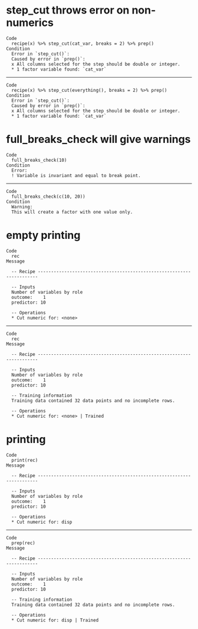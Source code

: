 # step_cut throws error on non-numerics

    Code
      recipe(x) %>% step_cut(cat_var, breaks = 2) %>% prep()
    Condition
      Error in `step_cut()`:
      Caused by error in `prep()`:
      x All columns selected for the step should be double or integer.
      * 1 factor variable found: `cat_var`

---

    Code
      recipe(x) %>% step_cut(everything(), breaks = 2) %>% prep()
    Condition
      Error in `step_cut()`:
      Caused by error in `prep()`:
      x All columns selected for the step should be double or integer.
      * 1 factor variable found: `cat_var`

# full_breaks_check will give warnings

    Code
      full_breaks_check(10)
    Condition
      Error:
      ! Variable is invariant and equal to break point.

---

    Code
      full_breaks_check(c(10, 20))
    Condition
      Warning:
      This will create a factor with one value only.

# empty printing

    Code
      rec
    Message
      
      -- Recipe ----------------------------------------------------------------------
      
      -- Inputs 
      Number of variables by role
      outcome:    1
      predictor: 10
      
      -- Operations 
      * Cut numeric for: <none>

---

    Code
      rec
    Message
      
      -- Recipe ----------------------------------------------------------------------
      
      -- Inputs 
      Number of variables by role
      outcome:    1
      predictor: 10
      
      -- Training information 
      Training data contained 32 data points and no incomplete rows.
      
      -- Operations 
      * Cut numeric for: <none> | Trained

# printing

    Code
      print(rec)
    Message
      
      -- Recipe ----------------------------------------------------------------------
      
      -- Inputs 
      Number of variables by role
      outcome:    1
      predictor: 10
      
      -- Operations 
      * Cut numeric for: disp

---

    Code
      prep(rec)
    Message
      
      -- Recipe ----------------------------------------------------------------------
      
      -- Inputs 
      Number of variables by role
      outcome:    1
      predictor: 10
      
      -- Training information 
      Training data contained 32 data points and no incomplete rows.
      
      -- Operations 
      * Cut numeric for: disp | Trained

